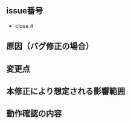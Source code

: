 ## issue番号
<!-- ここにissue番号を記入してください -->
<!-- issueが無い場合は変更の背景と理由を記入してください -->

* close #

## 原因（バグ修正の場合）
<!-- ここに記入してください -->

## 変更点
<!-- 見た目に関する変更は、スクリーンショットを貼ってください -->

## 本修正により想定される影響範囲
<!-- ここに記入してください -->

## 動作確認の内容
<!-- (例)
* x64でrelease/debugで動作確認済み
* 起動テストを１０回行った。
* テストコードを作成し、テストもクリア済み
-->